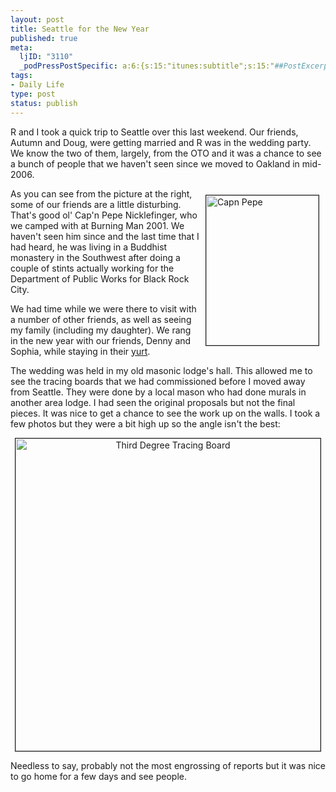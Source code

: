 ```yaml
--- 
layout: post
title: Seattle for the New Year
published: true
meta: 
  ljID: "3110"
  _podPressPostSpecific: a:6:{s:15:"itunes:subtitle";s:15:"##PostExcerpt##";s:14:"itunes:summary";s:15:"##PostExcerpt##";s:15:"itunes:keywords";s:17:"##WordPressCats##";s:13:"itunes:author";s:10:"##Global##";s:15:"itunes:explicit";s:7:"Default";s:12:"itunes:block";s:7:"Default";}
tags: 
- Daily Life
type: post
status: publish
---
```

R and I took a quick trip to Seattle over this last weekend. Our friends, Autumn and Doug, were getting married and R was in the wedding party. We know the two of them, largely, from the OTO and it was a chance to see a bunch of people that we haven't seen since we moved to Oakland in mid-2006.

<a href="http://www.flickr.com/photos/albill/2156956984/" title="DSCF2591.JPG by albill, on Flickr"><img src="http://farm3.static.flickr.com/2015/2156956984_9d450ff09e_m.jpg" width="180" height="240" border="1" align="right" hspace="10" vspace="10" alt="Capn Pepe" /></a>As you can see from the picture at the right, some of our friends are a little disturbing. That's good ol' Cap'n Pepe Nicklefinger, who we camped with at Burning Man 2001. We haven't seen him since and the last time that I had heard, he was living in a Buddhist monastery in the Southwest after doing a couple of stints actually working for the Department of Public Works for Black Rock City.

We had time while we were there to visit with a number of other friends, as well as seeing my family (including my daughter). We rang in the new year with our friends, Denny and Sophia, while staying in their <a href="http://www.flickr.com/photos/albill/470984509/in/set-72157600164733864/">yurt</a>. 

The wedding was held in my old masonic lodge's hall. This allowed me to see the tracing boards that we had commissioned before I moved away from Seattle. They were done by a local mason who had done murals in another area lodge. I had seen the original proposals but not the final pieces. It was nice to get a chance to see the work up on the walls. I took a few photos but they were a bit high up so the angle isn't the best:

<div align="center"><a href="http://www.flickr.com/photos/albill/2156935832/"><img src="http://farm3.static.flickr.com/2409/2156935832_58a964d003.jpg" width="488" height="500" border="1" alt="Third Degree Tracing Board" /></a></div>

Needless to say, probably not the most engrossing of reports but it was nice to go home for a few days and see people.
